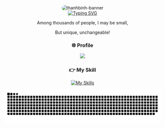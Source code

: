 <div align="center">

<img src="https://i.pinimg.com/736x/33/39/21/3339215e39e5a065ea8895d51547fa65.jpg" alt="thanhbinh-banner" style="border-radius: 30px; ">
<div align="center">
<a href="https://git.io/typing-svg"><img src="https://readme-typing-svg.demolab.com?font=Fira+Code&weight=800&size=30&duration=4000&pause=1000&center=true&vCenter=true&width=500&height=100&lines=Hi%2C+I'm+%F0%9D%95%8B%F0%9D%95%99%F0%9D%95%92%F0%9D%95%9F%F0%9D%95%99%F0%9D%94%B9%F0%9D%95%9A%F0%9D%95%9F%F0%9D%95%99" alt="Typing SVG" /></a>

Among thousands of people, I may be small,

But unique, unchangeable!

### 🌐 Profile

<a href="https://juzthanhbinh.kesug.com/" target="_blank">
  <img src="https://img.shields.io/badge/Visit_My_Profile-blue?style=for-the-badge&logo=google-chrome&logoColor=white" />
</a>


### 👉 My Skill 


  [![My Skills](https://skillicons.dev/icons?i=github,vscode,visualstudio,cpp,py,php,html,css,js&perline=3&theme=dark)](https://skillicons.dev)
  


 <picture>
  <source
    media="(prefers-color-scheme: dark)"
    srcset="https://raw.githubusercontent.com/platane/snk/output/github-contribution-grid-snake-dark.svg"
  />
  <source
    media="(prefers-color-scheme: light)"
    srcset="https://raw.githubusercontent.com/platane/snk/output/github-contribution-grid-snake.svg"
  />
  <img
    alt="github contribution grid snake animation"
    src="https://raw.githubusercontent.com/platane/snk/output/github-contribution-grid-snake.svg"
  />
</picture>
